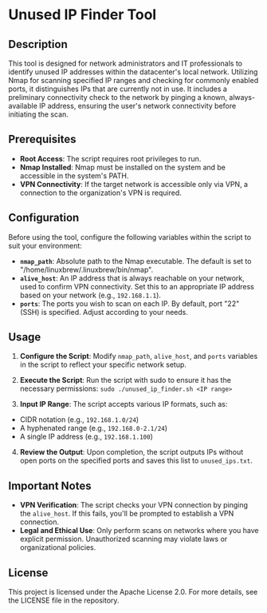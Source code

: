 # Unused IP Finder Tool

## Description

This tool is designed for network administrators and IT professionals to identify unused IP addresses within the datacenter's local network. Utilizing Nmap for scanning specified IP ranges and checking for commonly enabled ports, it distinguishes IPs that are currently not in use. It includes a preliminary connectivity check to the network by pinging a known, always-available IP address, ensuring the user's network connectivity before initiating the scan.

## Prerequisites

- **Root Access**: The script requires root privileges to run.
- **Nmap Installed**: Nmap must be installed on the system and be accessible in the system's PATH.
- **VPN Connectivity**: If the target network is accessible only via VPN, a connection to the organization's VPN is required.

## Configuration

Before using the tool, configure the following variables within the script to suit your environment:

- **`nmap_path`**: Absolute path to the Nmap executable. The default is set to "/home/linuxbrew/.linuxbrew/bin/nmap".
- **`alive_host`**: An IP address that is always reachable on your network, used to confirm VPN connectivity. Set this to an appropriate IP address based on your network (e.g., `192.168.1.1`).
- **`ports`**: The ports you wish to scan on each IP. By default, port "22" (SSH) is specified. Adjust according to your needs.

## Usage

1. **Configure the Script**: Modify `nmap_path`, `alive_host`, and `ports` variables in the script to reflect your specific network setup.
   
2. **Execute the Script**: Run the script with sudo to ensure it has the necessary permissions:
`sudo ./unused_ip_finder.sh <IP range>`

3. **Input IP Range**: The script accepts various IP formats, such as:
- CIDR notation (e.g., `192.168.1.0/24`)
- A hyphenated range (e.g., `192.168.0-2.1/24`)
- A single IP address (e.g., `192.168.1.100`)

4. **Review the Output**: Upon completion, the script outputs IPs without open ports on the specified ports and saves this list to `unused_ips.txt`.

## Important Notes

- **VPN Verification**: The script checks your VPN connection by pinging the `alive_host`. If this fails, you'll be prompted to establish a VPN connection.
- **Legal and Ethical Use**: Only perform scans on networks where you have explicit permission. Unauthorized scanning may violate laws or organizational policies.

## License

This project is licensed under the Apache License 2.0. For more details, see the LICENSE file in the repository.
